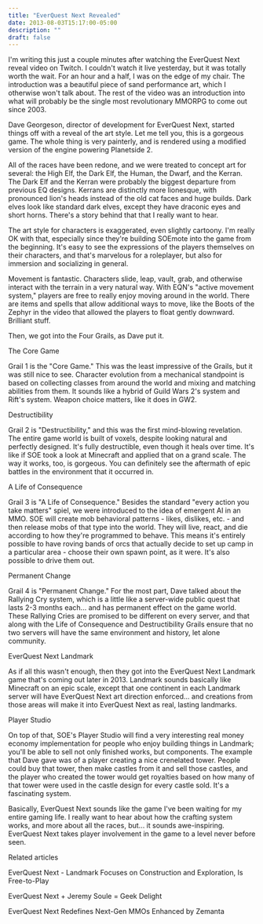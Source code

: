 ```yaml
---
title: "EverQuest Next Revealed"
date: 2013-08-03T15:17:00-05:00
description: ""
draft: false
---
```

I'm writing this just a couple minutes after watching the EverQuest
Next reveal video on Twitch. I couldn't watch it live yesterday, but it
was totally worth the wait. For an hour and a half, I was on the edge of
my chair. The introduction was a beautiful piece of sand performance
art, which I otherwise won't talk about. The rest of the video was an
introduction into what will probably be the single most revolutionary
MMORPG to come out since 2003.

Dave Georgeson, director of development for EverQuest Next, started
things off with a reveal of the art style. Let me tell you, this is a
gorgeous game. The whole thing is very painterly, and is rendered using
a modified version of the engine powering Planetside 2.

All of the races have been redone, and we were treated to concept art
for several: the High Elf, the Dark Elf, the Human, the Dwarf, and the
Kerran. The Dark Elf and the Kerran were probably the biggest departure
from previous EQ designs. Kerrans are distinctly more lionesque, with
pronounced lion's heads instead of the old cat faces and huge builds.
Dark elves look like standard dark elves, except they have draconic eyes
and short horns. There's a story behind that that I really want to
hear.

The art style for characters is exaggerated, even slightly cartoony.
I'm really OK with that, especially since they're building SOEmote
into the game from the beginning. It's easy to see the expressions of
the players themselves on their characters, and that's marvelous for a
roleplayer, but also for immersion and socializing in general.

Movement is fantastic. Characters slide, leap, vault, grab, and
otherwise interact with the terrain in a very natural way. With EQN's
"active movement system," players are free to really enjoy moving
around in the world. There are items and spells that allow additional
ways to move, like the Boots of the Zephyr in the video that allowed the
players to float gently downward. Brilliant stuff.

Then, we got into the Four Grails, as Dave put it.

The Core Game

Grail 1 is the "Core Game." This was the least impressive of the
Grails, but it was still nice to see. Character evolution from a
mechanical standpoint is based on collecting classes from around the
world and mixing and matching abilities from them. It sounds like a
hybrid of Guild Wars 2's system and Rift's system. Weapon choice
matters, like it does in GW2.

Destructibility

Grail 2 is "Destructibility," and this was the first mind-blowing
revelation. The entire game world is built of voxels, despite looking
natural and perfectly designed. It's fully destructible, even though it
heals over time. It's like if SOE took a look at Minecraft and applied
that on a grand scale. The way it works, too, is gorgeous. You can
definitely see the aftermath of epic battles in the environment that it
occurred in.

A Life of Consequence

Grail 3 is "A Life of Consequence." Besides the standard "every
action you take matters" spiel, we were introduced to the idea of
emergent AI in an MMO. SOE will create mob behavioral patterns - likes,
dislikes, etc. - and then release mobs of that type into the world. They
will live, react, and die according to how they're programmed to
behave. This means it's entirely possible to have roving bands of orcs
that actually decide to set up camp in a particular area - choose their
own spawn point, as it were. It's also possible to drive them out.

Permanent Change

Grail 4 is "Permanent Change." For the most part, Dave talked about
the Rallying Cry system, which is a little like a server-wide public
quest that lasts 2-3 months each... and has permanent effect on the
game world. These Rallying Cries are promised to be different on every
server, and that along with the Life of Consequence and Destructibility
Grails ensure that no two servers will have the same environment and
history, let alone community.

EverQuest Next Landmark

As if all this wasn't enough, then they got into the EverQuest Next
Landmark game that's coming out later in 2013. Landmark sounds
basically like Minecraft on an epic scale, except that one continent in
each Landmark server will have EverQuest Next art direction enforced...
and creations from those areas will make it into EverQuest Next as real,
lasting landmarks.

Player Studio

On top of that, SOE's Player Studio will find a very interesting real
money economy implementation for people who enjoy building things in
Landmark; you'll be able to sell not only finished works, but
components. The example that Dave gave was of a player creating a nice
crenelated tower. People could buy that tower, then make castles from it
and sell those castles, and the player who created the tower would get
royalties based on how many of that tower were used in the castle design
for every castle sold. It's a fascinating system.

Basically, EverQuest Next sounds like the game I've been waiting for my
entire gaming life. I really want to hear about how the crafting system
works, and more about all the races, but... it sounds awe-inspiring.
EverQuest Next takes player involvement in the game to a level never
before seen.

Related articles

EverQuest Next - Landmark Focuses on Construction and Exploration, Is
Free-to-Play

EverQuest Next + Jeremy Soule = Geek Delight

EverQuest Next Redefines Next-Gen MMOs
Enhanced by Zemanta